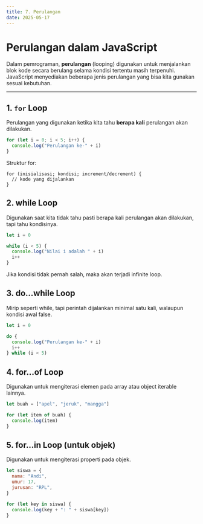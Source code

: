 ```yaml
---
title: 7. Perulangan
date: 2025-05-17
---
```


# Perulangan dalam JavaScript

Dalam pemrograman, **perulangan** (looping) digunakan untuk menjalankan blok kode secara berulang selama kondisi tertentu masih terpenuhi. JavaScript menyediakan beberapa jenis perulangan yang bisa kita gunakan sesuai kebutuhan.

---

## 1. `for` Loop

Perulangan yang digunakan ketika kita tahu **berapa kali** perulangan akan dilakukan.

```js
for (let i = 0; i < 5; i++) {
  console.log("Perulangan ke-" + i)
}
```

Struktur for:

```text
for (inisialisasi; kondisi; increment/decrement) {
  // kode yang dijalankan
}
```

## 2. while Loop

Digunakan saat kita tidak tahu pasti berapa kali perulangan akan dilakukan, tapi tahu kondisinya.

```js
let i = 0

while (i < 5) {
  console.log("Nilai i adalah " + i)
  i++
}
```

Jika kondisi tidak pernah salah, maka akan terjadi infinite loop.

## 3. do...while Loop

Mirip seperti while, tapi perintah dijalankan minimal satu kali, walaupun kondisi awal false.

```js
let i = 0

do {
  console.log("Perulangan ke-" + i)
  i++
} while (i < 5)
```

## 4. for...of Loop

Digunakan untuk mengiterasi elemen pada array atau object iterable lainnya.

```js
let buah = ["apel", "jeruk", "mangga"]

for (let item of buah) {
  console.log(item)
}
```

## 5. for...in Loop (untuk objek)

Digunakan untuk mengiterasi properti pada objek.

```js
let siswa = {
  nama: "Andi",
  umur: 17,
  jurusan: "RPL",
}

for (let key in siswa) {
  console.log(key + ": " + siswa[key])
}
```
